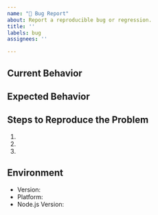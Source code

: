 ```yaml
---
name: "🐛 Bug Report"
about: Report a reproducible bug or regression.
title: ''
labels: bug
assignees: ''

---
```


## Current Behavior

<!-- Describe how the issue manifests. -->

## Expected Behavior

<!-- Describe what the desired behavior would be. -->

## Steps to Reproduce the Problem

  1.
  2.
  3.

## Environment

- Version: <!-- Version set in package.json -->
- Platform: <!-- Win/Mac/Linux -->
- Node.js Version: <!-- Output of running `node -v` -->
